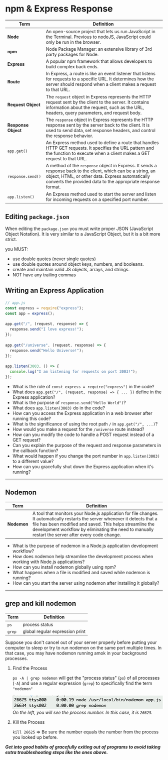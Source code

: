 # npm & Express Response

| Term | Definition |
| ---- | ---------- |
| __Node__ | An open-source project that lets us run JavaScript in the Terminal. Previous to nodeJS, JavaScript could only be run in the browser. |
| __npm__ | Node Package Manager: an extensive library of 3rd party packages for Node. |
| __Express__ | A popular npm framework that allows developers to build complex back ends. |
| __Route__ | In Express, a route is like an event listener that listens for requests to a specific URL. It determines how the server should respond when a client makes a request to that URL. |
| __Request Object__ | The `request` object in Express represents the HTTP request sent by the client to the server. It contains information about the request, such as the URL, headers, query parameters, and request body. |
| __Response Object__ | The `response` object in Express represents the HTTP response sent by the server back to the client. It is used to send data, set response headers, and control the response behavior. |
| `app.get()` | An Express method used to define a route that handles HTTP GET requests. It specifies the URL pattern and the function to execute when a client makes a GET request to that URL. |
| `response.send()` | A method of the `response` object in Express. It sends a response back to the client, which can be a string, an object, HTML, or other data. Express automatically converts the provided data to the appropriate response format. |
| `app.listen()` | An Express method used to start the server and listen for incoming requests on a specified port number. |

## Editing `package.json`

When editing the `package.json` you must write proper JSON (JavaScript Object Notation). It is very similar to a JavaScript Object, but it is a bit more strict.

you MUST:

- use double quotes (never single quotes)
- use double quotes around object keys, numbers, and booleans.
- create and maintain valid JS objects, arrays, and strings.
- NOT have any trailing commas

## Writing an Express Application

```js
// app.js
const express = require("express");
const app = express();

app.get("/", (request, response) => {
  response.send("I love express!");
});

app.get("/universe", (request, response) => {
  response.send("Hello Universe!");
});

app.listen(3003, () => {
  console.log("I am listening for requests on port 3003!");
});
```

- What is the role of `const express = require("express")` in the code?
- What does `app.get("/", (request, response) => { ... })` define in the Express application?
- What is the purpose of `response.send("Hello World")`?
- What does `app.listen(3003)` do in the code?
- How can you access the Express application in a web browser after running this code?
- What is the significance of using the root path `/` in `app.get("/", ...)`?
- How would you make a request for the `/universe` route instead?
- How can you modify the code to handle a POST request instead of a GET request?
- Can you explain the purpose of the request and response parameters in the callback function?
- What would happen if you change the port number in `app.listen(3003)` to a different value?
- How can you gracefully shut down the Express application when it's running?

---

## Nodemon

| Term | Definition |
| ---- | ---------- |
| __Nodemon__ | A tool that monitors your Node.js application for file changes. It automatically restarts the server whenever it detects that a file has been modified and saved. This helps streamline the development workflow by eliminating the need to manually restart the server after every code change. |

- What is the purpose of nodemon in a Node.js application development workflow?
- How does nodemon help streamline the development process when working with Node.js applications?
- How can you install nodemon globally using npm?
- What happens when a file is modified and saved while nodemon is running?
- How can you start the server using nodemon after installing it globally?

---

## grep and kill nodemon

| Term | Definition |
| ---- | ---------- |
| `ps` | process status |
| `grep` | global regular expression print |

Suppose you don't cancel out of your server properly before putting your computer to sleep or try to run nodemon on the same port multiple times. In that case, you may have nodemon running amok in your background processes.

1. Find the Process

    `ps -A | grep nodemon` will get the "process status" (`ps`) of all processes (`-A`) and use a regular expression (`grep`) to specifically find the term `"nodemon"`

    ![](./images/ps-grep.png)
    *On the left, you will see the process number. In this case, it is `26625`.*

2. Kill the Process

    `kill 26625` => Be sure the number equals the number from the process you looked up before.

__*Get into good habits of gracefully exiting out of programs to avoid taking extra troubleshooting steps like the ones above.*__